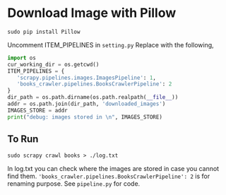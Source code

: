 # Download Image with Pillow
```shell
sudo pip install Pillow
```

Uncomment ITEM_PIPELINES in `setting.py`
Replace with the following,
```python
import os
cur_working_dir = os.getcwd()
ITEM_PIPELINES = {
   'scrapy.pipelines.images.ImagesPipeline': 1,
   'books_crawler.pipelines.BooksCrawlerPipeline': 2
}
dir_path = os.path.dirname(os.path.realpath(__file__))
addr = os.path.join(dir_path, 'downloaded_images')
IMAGES_STORE = addr
print("debug: images stored in \n", IMAGES_STORE)
```
## To Run
```shell
sudo scrapy crawl books > ./log.txt
```
In log.txt you can check where the images are stored in case you cannot find them.
`'books_crawler.pipelines.BooksCrawlerPipeline': 2` is for renaming purpose. See `pipeline.py` for code.